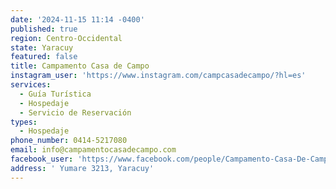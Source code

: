 ```yaml
---
date: '2024-11-15 11:14 -0400'
published: true
region: Centro-Occidental
state: Yaracuy
featured: false
title: Campamento Casa de Campo
instagram_user: 'https://www.instagram.com/campcasadecampo/?hl=es'
services:
  - Guía Turística
  - Hospedaje
  - Servicio de Reservación
types:
  - Hospedaje
phone_number: 0414-5217080
email: info@campamentocasadecampo.com
facebook_user: 'https://www.facebook.com/people/Campamento-Casa-De-Campo/100076548709204/'
address: ' Yumare 3213, Yaracuy'
---
```


